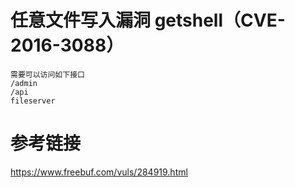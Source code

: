# 任意文件写入漏洞 getshell（CVE-2016-3088）
```
需要可以访问如下接口
/admin
/api
fileserver
```

# 参考链接
https://www.freebuf.com/vuls/284919.html